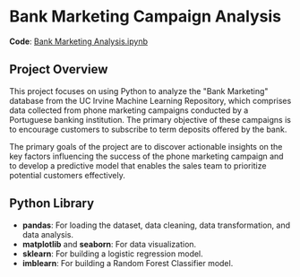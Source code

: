 # Bank Marketing Campaign Analysis
**Code**: [Bank Marketing Analysis.ipynb](https://github.com/Chama1026/bank_marketing_campaign_analysis/blob/main/Bank%20Marketing%20Analysis.ipynb)

## Project Overview
This project focuses on using Python to analyze the "Bank Marketing" database from the UC Irvine Machine Learning Repository, which comprises data collected from phone marketing campaigns conducted by a Portuguese banking institution. The primary objective of these campaigns is to encourage customers to subscribe to term deposits offered by the bank.

The primary goals of the project are to discover actionable insights on the key factors influencing the success of the phone marketing campaign and to develop a predictive model that enables the sales team to prioritize potential customers effectively.

## Python Library 
- **pandas**: For loading the dataset, data cleaning, data transformation, and data analysis.
- **matplotlib** and **seaborn**: For data visualization.
- **sklearn**: For building a logistic regression model.
- **imblearn**: For building a Random Forest Classifier model.
